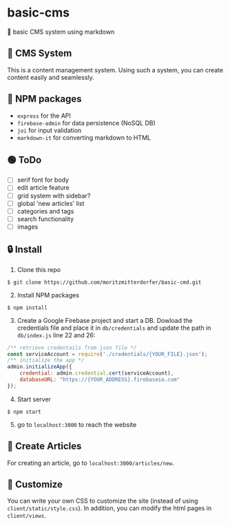 # basic-cms
📃 basic CMS system using markdown

## 🚀 CMS System
This is a content management system. Using such a system, you can create content easily and seamlessly.

## 🍪 NPM packages

- `express` for the API
- `firebase-admin` for data persistence (NoSQL DB)
- `joi` for input validation
- `markdown-it` for converting markdown to HTML

## 🟢 ToDo 

- [ ] serif font for body
- [ ] edit article feature
- [ ] grid system with sidebar?
- [ ] global 'new articles' list
- [ ] categories and tags
- [ ] search functionality
- [ ] images

## 🔒 Install

1. Clone this repo
```
$ git clone https://github.com/moritzmitterdorfer/basic-cmd.git
```

2. Install NPM packages
```
$ npm install
```

3. Create a Google Firebase project and start a DB. Dowload the credentials file and place it in `db/credentials` and update the path in `db/index.js` line 22 and 26:
```javascript
/** retrieve credentails from json file */
const serviceAccount = require('./credentials/{YOUR_FILE}.json');
/** initialize the app */
admin.initializeApp({
    credential: admin.credential.cert(serviceAccount),
    databaseURL: "https://{YOUR_ADDRESS}.firebaseio.com"
});
```

4. Start server
```
$ npm start
```

5. go to `localhost:3000` to reach the website

## 📃 Create Articles
For creating an article, go to `localhost:3000/articles/new`.

## 📝 Customize
You can write your own CSS to customize the site (instead of using `client/static/style.css`). In addition, you can modify the html pages in `client/views`.

## 
